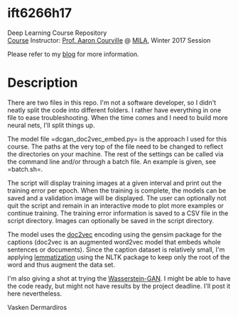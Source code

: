 # ift6266h17
Deep Learning Course Repository  
[Course](http://ift6266h17.wordpress.com) Instructor: [Prof. Aaron Courville](https://mila.umontreal.ca/en/person/aaron-courville/) @ [MILA](https://mila.umontreal.ca/en/), Winter 2017 Session

Please refer to my [blog](https://vderm.wordpress.com) for more information.

# Description
There are two files in this repo. I'm not a software developer, so I didn't neatly split the code into different folders. I rather have everything in one file to ease troubleshooting. When the time comes and I need to build more neural nets, I'll split things up.

The model file =dcgan_doc2vec_embed.py= is the approach I used for this course. The paths at the very top of the file need to be changed to reflect the directories on your machine. The rest of the settings can be called via the command line and/or through a batch file. An example is given, see =batch.sh=.

The script will display training images at a given interval and print out the training error per epoch. When the training is complete, the models can be saved and a validation image will be displayed. The user can optionally not quit the script and remain in an interactive mode to plot more examples or continue training. The training error information is saved to a CSV file in the script directory. Images can optionally be saved in the script directory.

The model uses the [doc2vec](http://radimrehurek.com/gensim/models/word2vec.html) encoding using the gensim package for the captions (doc2vec is an augmented word2vec model that embeds whole sentences or documents). Since the caption dataset is relatively small, I'm applying [lemmatization](http://textminingonline.com/dive-into-nltk-part-iv-stemming-and-lemmatization) using the NLTK package to keep only the root of the word and thus augment the data set.

I'm also giving a shot at trying the [Wasserstein-GAN](https://arxiv.org/abs/1701.07875). I might be able to have the code ready, but might not have results by the project deadline. I'll post it here nevertheless.


Vasken Dermardiros
